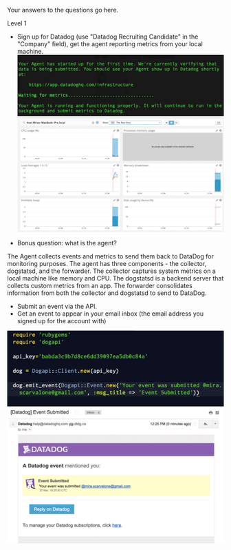 Your answers to the questions go here.

Level 1

* Sign up for Datadog (use "Datadog Recruiting Candidate" in the "Company" field), get the agent reporting metrics from your local machine.
![Successful Signup](./imgs/agent_setup.png "Signup")
![Metrics](./imgs/reporting_metrics.png "Metrics")

* Bonus question: what is the agent?

The Agent collects events and metrics to send them back to DataDog for monitoring purposes. The agent has three components - the collector, dogstatsd, and the forwarder. The collector captures system metrics on a local machine like memory and CPU. The dogstatsd is a backend server that collects custom metrics from an app. The forwarder consolidates information from both the collector and dogstatsd to send to DataDog.

* Submit an event via the API.
* Get an event to appear in your email inbox (the email address you signed up for the account with)

![Submit Event Code](./imgs/event_submit_code.png "Submit Event Code")
![Submit Event Email](./imgs/event_submitted_email.png "Submit Event Email")

